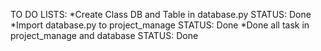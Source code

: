 TO DO LISTS:
*Create Class DB and Table in database.py STATUS: Done
*Import database.py to  project_manage STATUS: Done
*Done all task in project_manage and database STATUS: Done
